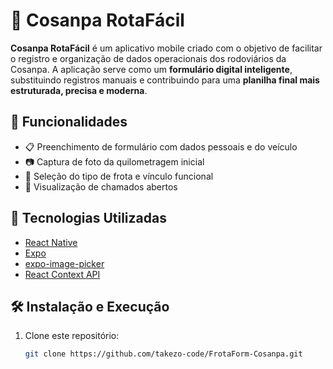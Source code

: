 # 📱 Cosanpa RotaFácil

**Cosanpa RotaFácil** é um aplicativo mobile criado com o objetivo de facilitar o registro e organização de dados operacionais dos rodoviários da Cosanpa. A aplicação serve como um **formulário digital inteligente**, substituindo registros manuais e contribuindo para uma **planilha final mais estruturada, precisa e moderna**.

## 🚀 Funcionalidades

- 📋 Preenchimento de formulário com dados pessoais e do veículo
- 📷 Captura de foto da quilometragem inicial
- 🚛 Seleção do tipo de frota e vínculo funcional
- 📂 Visualização de chamados abertos

## 🧪 Tecnologias Utilizadas

- [React Native](https://reactnative.dev/)
- [Expo](https://expo.dev/)
- [expo-image-picker](https://docs.expo.dev/versions/latest/sdk/imagepicker/)
- [React Context API](https://reactjs.org/docs/context.html)

## 🛠️ Instalação e Execução

1. Clone este repositório:

   ```bash
   git clone https://github.com/takezo-code/FrotaForm-Cosanpa.git
